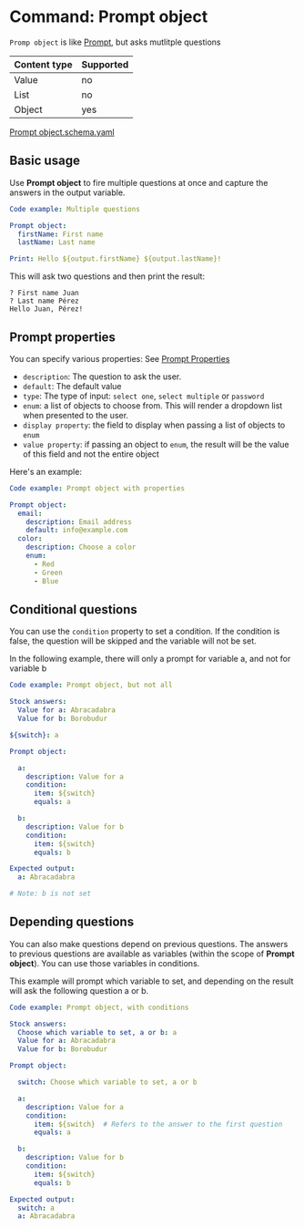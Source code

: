 # Command: Prompt object

`Promp object` is like [Prompt](Prompt.spec.md), but asks mutlitple questions

| Content type | Supported |
|--------------|-----------|
| Value        | no        |
| List         | no        |
| Object       | yes       |

[Prompt object.schema.yaml](schema/Prompt%20object.schema.yaml)

## Basic usage

Use **Prompt object** to fire multiple questions at once and capture the answers in the output variable.

<!-- yaml instacli before
Stock answers:
  First name: Juan
  Last name: Pérez
-->

```yaml instacli
Code example: Multiple questions

Prompt object:
  firstName: First name
  lastName: Last name

Print: Hello ${output.firstName} ${output.lastName}!
```

This will ask two questions and then print the result:

```shell
? First name Juan
? Last name Pérez
Hello Juan, Pérez!
```

## Prompt properties

You can specify various properties: See [Prompt Properties](Prompt.spec.md#prompt-properties)

* `description`: The question to ask the user.
* `default`: The default value
* `type`: The type of input: `select one`, `select multiple` or `password`
* `enum`: a list of objects to choose from. This will render a dropdown list when presented to the user.
* `display property`: the field to display when passing a list of objects to `enum`
* `value property`: if passing an object to `enum`, the result will be the value of this field and not the entire object

Here's an example:

<!-- yaml instacli before
Stock answers:
  Email address: info@example.com
  Choose a color: Red
-->

```yaml instacli
Code example: Prompt object with properties

Prompt object:
  email:
    description: Email address
    default: info@example.com
  color:
    description: Choose a color
    enum:
      - Red
      - Green
      - Blue
```

## Conditional questions

You can use the `condition` property to set a condition. If the condition is false, the question will be skipped and the
variable will not be set.

In the following example, there will only a prompt for variable a, and not for variable b

```yaml instacli
Code example: Prompt object, but not all

Stock answers:
  Value for a: Abracadabra
  Value for b: Borobudur

${switch}: a

Prompt object:

  a:
    description: Value for a
    condition:
      item: ${switch}
      equals: a

  b:
    description: Value for b
    condition:
      item: ${switch}
      equals: b

Expected output:
  a: Abracadabra

# Note: b is not set
```

## Depending questions

You can also make questions depend on previous questions. The answers to previous questions are available as variables
(within the scope of **Prompt object**). You can use those variables in conditions.

This example will prompt which variable to set, and depending on the result will ask the following question a or b.

```yaml instacli
Code example: Prompt object, with conditions

Stock answers:
  Choose which variable to set, a or b: a
  Value for a: Abracadabra
  Value for b: Borobudur

Prompt object:

  switch: Choose which variable to set, a or b

  a:
    description: Value for a
    condition:
      item: ${switch}  # Refers to the answer to the first question
      equals: a

  b:
    description: Value for b
    condition:
      item: ${switch}
      equals: b

Expected output:
  switch: a
  a: Abracadabra
```
